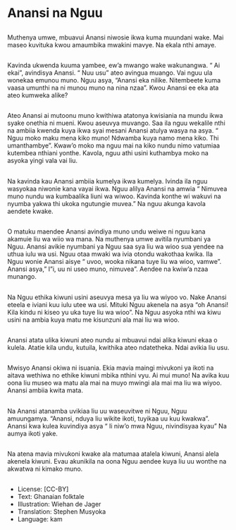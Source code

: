 # Anansi na Nguu

##
Muthenya umwe, mbuavui Anansi
niwosie ikwa kuma muundani wake.
Mai maseo kuvituka kwou
amaumbika mwakini mavye. Na
ekala nthi amaye.

##
Kavinda ukwenda kuuma yambee,
ew’a mwango wake wakunangwa. “
Ai ekai”, avindisya Anansi. “ Nuu
usu” ateo avingua muango.
Vai nguu ula wonekaa emunou
muno. Nguu asya, “Anansi eka
nilike. Nitembeete kuma vaasa
umunthi na ni munou muno na nina
nzaa”. Kwou Anansi ee eka ata ateo
kumweka alike?

##
Ateo Anansi ai mutoonu muno
kwithiwa atatonya kwisiania na
mundu ikwa syake onethia ni
mueni. Kwou aseuvya muvango.
Saa ila nguu wekalile nthi na ambiia
kwenda kuya ikwa syai mesani
Anansi atulya wasya na asya. “
Nguu moko maku mena kiko muno!
Ndwamba kuya namo mena kiko.
Thi umanthambye”.
Kwaw’o moko ma nguu mai na kiko
nundu nimo vatumiaa kutembea
nthiani yonthe. Kavola, nguu athi
usini kuthambya moko na asyoka
yingi vala vai liu.

##
Na kavinda kau Anansi ambiia
kumelya ikwa kumelya. Ivinda ila
nguu wasyokaa niwonie kana vayai
ikwa. Nguu alilya Anansi na amwia “
Nimuvea muno nundu wa
kumbaalika liuni wa wiwoo. Kavinda
konthe wi wakuvi na nyumba yakwa
thi ukoka ngutungie muvea.” Na
nguu akunga kavola aendete
kwake.

##
O matuku maendee Anansi avindiya muno undu
weiwe ni nguu kana akamuie liu wa wiio wa mana.
Na muthenya umwe avitila nyumbani ya Nguu.
Anansi avikie nyumbani ya Nguu saa sya liu wa wioo
sua yendee na uthua iulu wa usi. Nguu otaa mwaki
wa ivia otondu wakothaa kwika.
Ila Nguu wonie Anansi aisye “ uvoo, wooka nikana
tuye liu wa wioo, vamwe”. Anansi asya,” I”i, uu ni
useo muno, nimuvea”. Aendee na kwiw’a nzaa
munango.

##
Na Nguu ethika kiwuni usini
aseuvya mesa ya liu wa wiyoo vo.
Nake Anansi eteela e iviani kuu iulu
utee wa usi.
Mituki Nguu akenela na asya “oh
Anansi! Kila kindu ni kiseo yu uka
tuye liu wa wioo”. Na Nguu asyoka
nthi wa kiwu usini na ambia kuya
matu me kisunzuni ala mai liu wa
wioo.

##
Anansi atata ulika kiwuni ateo
nundu ai mbuavui ndai alika kiwuni
ekaa o kulela. Atatie kila undu,
kutuila, kwithika ateo ndatetheka.
Ndai avikia liu usu.

##
Mwisyo Anansi okiwa ni isuania.
Ekia mavia maingi mivukoni ya ikoti
na aitava wethiwa no ethike kiwuni
mbika nthini vyu.
Ai mui muno!
Na avika kuu oona liu museo wa
matu ala mai na muyo mwingi ala
mai ma liu wa wiyoo. Anansi ambiia
kwita mata.

##
Na Anansi atanamba uvikiaa liu uu
waseuvitwe ni Nguu, Nguu
amuungamya.
“Anansi, nduya liu wikite ikoti,
tuyikaa uu kuu kwakwa”.
Anansi kwa kulea kuvindiya asya
“ Ii niw’o mwa Nguu, nivindisyaa
kyau” Na aumya ikoti yake.

##
Na atena mavia mivukoni kwake ala
matumaa atalela kiwuni, Anansi
alela akenela kiwuni.
Evau akunikila na oona Nguu
aendee kuya liu uu wonthe na
akwatwa ni kimako muno.

##
* License: [CC-BY]
* Text: Ghanaian folktale
* Illustration: Wiehan de Jager
* Translation: Stephen Musyoka
* Language: kam
